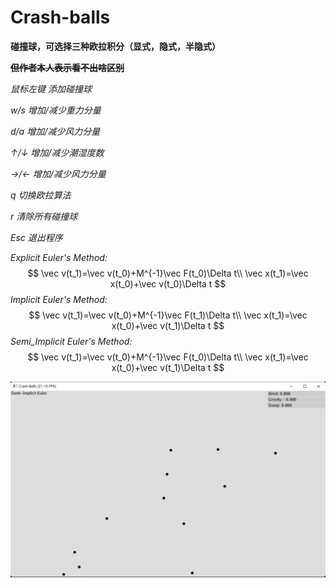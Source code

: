 # Crash-balls

**碰撞球，可选择三种欧拉积分（显式，隐式，半隐式）**

**~~但作者本人表示看不出啥区别~~**

*鼠标左键 添加碰撞球*

*w/s 增加/减少重力分量*

*d/a 增加/减少风力分量*

*↑/↓ 增加/减少潮湿度数*

*→/← 增加/减少风力分量*

*q 切换欧拉算法*

*r 清除所有碰撞球*

*Esc 退出程序*



*Explicit Euler's Method:*
$$
\vec v(t_1)=\vec v(t_0)+M^{-1}\vec F(t_0)\Delta t\\
\vec x(t_1)=\vec x(t_0)+\vec v(t_0)\Delta t
$$
*Implicit Euler's Method:*
$$
\vec v(t_1)=\vec v(t_0)+M^{-1}\vec F(t_1)\Delta t\\
\vec x(t_1)=\vec x(t_0)+\vec v(t_1)\Delta t
$$
*Semi_Implicit Euler's Method:*
$$
\vec v(t_1)=\vec v(t_0)+M^{-1}\vec F(t_0)\Delta t\\
\vec x(t_1)=\vec x(t_0)+\vec v(t_1)\Delta t
$$


![image](https://github.com/1242857339/Taichi-simulation/blob/main/Lab1%20Crash-balls/show.png)
